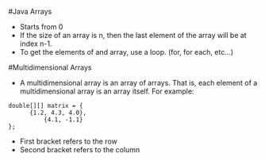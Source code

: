 #Java Arrays
- Starts from 0
- If the size of an array is n, then the last element of the array will be at index n-1.
- To get the elements of and array, use a loop. (for, for each, etc...)

#Multidimensional Arrays
- A multidimensional array is an array of arrays. That is, each element of a multidimensional array is an array itself.
  For example:

```
double[][] matrix = {
	  {1.2, 4.3, 4.0}, 
          {4.1, -1.1}
};
```
- First bracket refers to the row
- Second bracket refers to the column

